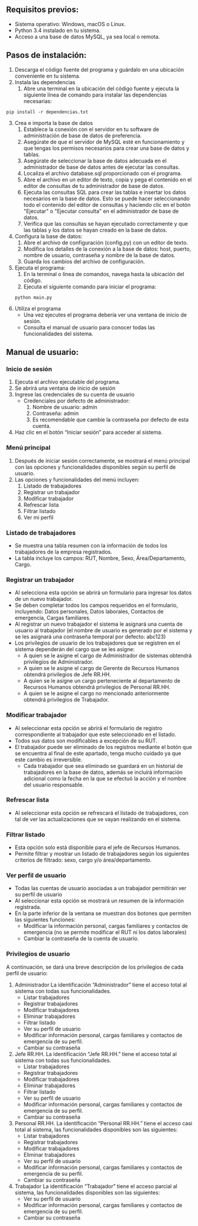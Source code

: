 ## Requisitos previos:
- Sistema operativo: Windows, macOS o Linux.
- Python 3.4 instalado en tu sistema.
- Acceso a una base de datos MySQL, ya sea local o remota.
## Pasos de instalación:
1. Descarga el código fuente del programa y guárdalo en una ubicación conveniente en tu sistema.
1. Instala las dependencias
   1. Abre una terminal en la ubicación del código fuente y ejecuta la siguiente línea de comando para instalar las dependencias necesarias:
```
pip install -r dependencias.txt
```
3. Crea e importa la base de datos
   1. Establece la conexión con el servidor en tu software de administración de base de datos de preferencia.
   1. Asegúrate de que el servidor de MySQL esté en funcionamiento y que tengas los permisos necesarios para crear una base de datos y tablas.
   1. Asegúrate de seleccionar la base de datos adecuada en el administrador de base de datos antes de ejecutar las consultas.
   1. Localiza el archivo database.sql proporcionado con el programa.
   1. Abre el archivo en un editor de texto, copia y pega el contenido en el editor de consultas de tu administrador de base de datos.
   1. Ejecuta las consultas SQL para crear las tablas e insertar los datos necesarios en la base de datos. Esto se puede hacer seleccionando todo el contenido del editor de consultas y haciendo clic en el botón "Ejecutar" o "Ejecutar consulta" en el administrador de base de datos.
   1. Verifica que las consultas se hayan ejecutado correctamente y que las tablas y los datos se hayan creado en la base de datos.
4. Configura la base de datos:
   1. Abre el archivo de configuración (config.py) con un editor de texto.
   1. Modifica los detalles de la conexión a la base de datos: host, puerto, nombre de usuario, contraseña y nombre de la base de datos.
   1. Guarda los cambios del archivo de configuración.
4. Ejecuta el programa:
   1. En la terminal o línea de comandos, navega hasta la ubicación del código.
   1. Ejecuta el siguiente comando para iniciar el programa:
    ```
    python main.py
    ```
6. Utiliza el programa
   - Una vez ejecutes el programa debería ver una ventana de inicio de sesión.
   - Consulta el manual de usuario para conocer todas las funcionalidades del sistema.
## Manual de usuario:
### Inicio de sesión
1. Ejecuta el archivo ejecutable del programa.
2. Se abrirá una ventana de inicio de sesión
3. Ingrese las credenciales de su cuenta de usuario
   - Credenciales por defecto de administrador:
      1. Nombre de usuario: admin
      1. Contraseña: admin
      1. Es recomendable que cambie la contraseña por defecto de esta cuenta.
4. Haz clic en el botón “Iniciar sesión” para acceder al sistema.
### Menú principal
1. Después de iniciar sesión correctamente, se mostrará el menú principal con las opciones y funcionalidades disponibles según su perfil de usuario.
2. Las opciones y funcionalidades del menú incluyen:
   1. Listado de trabajadores
   1. Registrar un trabajador
   1. Modificar trabajador
   1. Refrescar lista
   1. Filtrar listado
   1. Ver mi perfil
### Listado de trabajadores
- Se muestra una tabla resumen con la información de todos los trabajadores de la empresa
registrados.
- La tabla incluye los campos: RUT, Nombre, Sexo, Área/Departamento, Cargo.
### Registrar un trabajador
- Al selecciona esta opción se abrirá un formulario para ingresar los datos de un nuevo trabajador.
- Se deben completar todos los campos requeridos en el formulario, incluyendo: Datos personales, Datos laborales, Contactos de emergencia, Cargas familiares.
- Al registrar un nuevo trabajador el sistema le asignará una cuenta de usuario al trabajador (el nombre de usuario es generado por el sistema y se les asignará una contraseña temporal por defecto: abc123)
- Los privilegios de usuario de los trabajadores que se registren en el sistema dependerán del cargo que se les asigne:
  - A quien se le asigne el cargo de Administrador de sistemas obtendrá privilegios de Administrador.
  - A quien se le asigne el cargo de Gerente de Recursos Humanos obtendrá privilegios de Jefe RR.HH.
  - A quien se le asigne un cargo perteneciente al departamento de Recursos Humanos obtendrá privilegios de Personal RR.HH.
  - A quien se le asigne el cargo no mencionado anteriormente obtendrá privilegios de Trabajador.
### Modificar trabajador
- Al seleccionar esta opción se abrirá el formulario de registro correspondiente al trabajador que este seleccionado en el listado.
- Todos sus datos son modificables a excepción de su RUT.
- El trabajador puede ser eliminado de los registros mediante el botón que se encuentra al final de este apartado, tenga mucho cuidado ya que este cambio es irreversible.
  - Cada trabajador que sea eliminado se guardará en un historial de trabajadores en la base de datos, además se incluirá información adicional como la fecha en la que se efectuó la acción y el nombre del usuario responsable.
### Refrescar lista
- Al seleccionar esta opción se refrescará el listado de trabajadores, con tal de ver las actualizaciones que se vayan realizando en el sistema.
### Filtrar listado
- Esta opción solo está disponible para el jefe de Recursos Humanos.
- Permite filtrar y mostrar un listado de trabajadores según los siguientes criterios de filtrado: sexo, cargo y/o área/departamento.
### Ver perfil de usuario
- Todas las cuentas de usuario asociadas a un trabajador permitirán ver su perfil de usuario
- Al seleccionar esta opción se mostrará un resumen de la información registrada.
- En la parte inferior de la ventana se muestran dos botones que permiten las siguientes funciones:
  - Modificar la información personal, cargas familiares y contactos de emergencia (no se permite modificar el RUT ni los datos laborales)
  - Cambiar la contraseña de la cuenta de usuario.
### Privilegios de usuario
A continuación, se dará una breve descripción de los privilegios de cada perfil de usuario:
1. Administrador
La identificación “Administrador” tiene el acceso total al sistema con todas sus funcionalidades.
   - Listar trabajadores
   - Registrar trabajadores
   - Modificar trabajadores
   - Eliminar trabajadores
   - Filtrar listado
   - Ver su perfil de usuario
   - Modificar información personal, cargas familiares y contactos de emergencia de su perfil.
   - Cambiar su contraseña
2. Jefe RR.HH.
La identificación “Jefe RR.HH.” tiene el acceso total al sistema con todas sus funcionalidades.
   - Listar trabajadores
   - Registrar trabajadores
   - Modificar trabajadores
   - Eliminar trabajadores
   - Filtrar listado
   - Ver su perfil de usuario
   - Modificar información personal, cargas familiares y contactos de emergencia de su perfil.
   - Cambiar su contraseña
3. Personal RR.HH.
La identificación “Personal RR.HH.” tiene el acceso casi total al sistema, las funcionalidades
disponibles son las siguientes:
   - Listar trabajadores
   - Registrar trabajadores
   - Modificar trabajadores
   - Eliminar trabajadores
   - Ver su perfil de usuario
   - Modificar información personal, cargas familiares y contactos de emergencia de su perfil.
   - Cambiar su contraseña
5. Trabajador
La identificación “Trabajador” tiene el acceso parcial al sistema, las funcionalidades
disponibles son las siguientes:
   - Ver su perfil de usuario
   - Modificar información personal, cargas familiares y contactos de emergencia de su perfil.
   - Cambiar su contraseña
